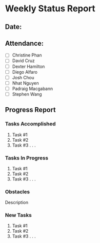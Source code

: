 # Weekly Status Report
## Date: 
## Attendance:
- [ ] Christine Phan
- [ ] David Cruz
- [ ] Dexter Hamilton
- [ ] Diego Alfaro
- [ ] Josh Chou
- [ ] Nhat Nguyen
- [ ] Padraig Macgabann
- [ ] Stephen Wang

## Progress Report
### Tasks Accomplished
1. Task #1
2. Task #2
3. Task #3
.
.
.

### Tasks In Progress
1. Task #1
2. Task #2
3. Task #3
.
.
.

### Obstacles
Description

### New Tasks
1. Task #1
2. Task #2
3. Task #3
.
.
.
